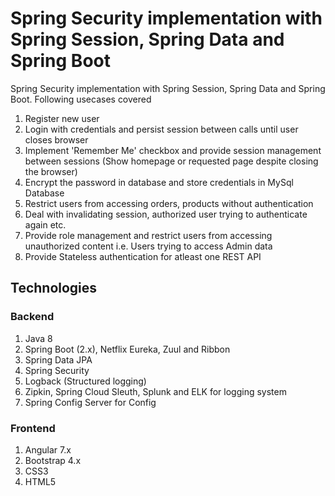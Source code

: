 # Spring Security implementation with Spring Session, Spring Data and Spring Boot

Spring Security implementation with Spring Session, Spring Data and Spring Boot. Following usecases covered
1. Register new user
2. Login with credentials and persist session between calls until user closes browser
3. Implement 'Remember Me' checkbox and provide session management between sessions (Show homepage or requested page despite closing the browser)
4. Encrypt the password in database and store credentials in MySql Database
5. Restrict users from accessing orders, products without authentication
6. Deal with invalidating session, authorized user trying to authenticate again etc. 
7. Provide role management and restrict users from accessing unauthorized content i.e. Users trying to access Admin data
8. Provide Stateless authentication for atleast one REST API

## Technologies
### Backend
1. Java 8
2. Spring Boot (2.x), Netflix Eureka, Zuul and Ribbon
3. Spring Data JPA
4. Spring Security
5. Logback (Structured logging)
6. Zipkin, Spring Cloud Sleuth, Splunk and ELK for logging system
7. Spring Config Server for Config


### Frontend
1. Angular 7.x
2. Bootstrap 4.x
3. CSS3
4. HTML5
